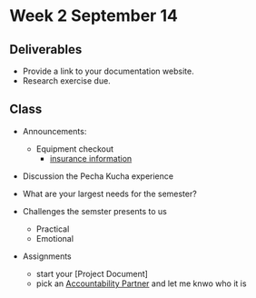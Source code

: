 # Week 2 September 14

## Deliverables

* Provide a link to your documentation website.
* Research exercise due.

## Class

* Announcements:
  * Equipment checkout
    * [insurance information](https://github.com/IDMNYU/ER_Insurance)
* Discussion the Pecha Kucha experience
* What are your largest needs for the semester?
* Challenges the semster presents to us
  * Practical
  * Emotional
  
* Assignments
  * start your [Project Document]
  * pick an [Accountability Partner](../accountability_partner.html) and let me knwo who it is
